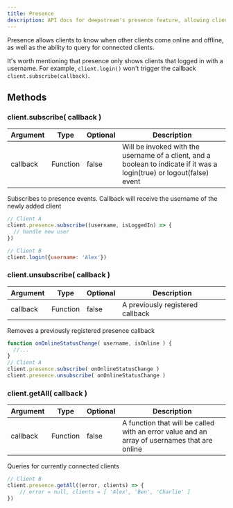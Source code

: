 ```yaml
---
title: Presence
description: API docs for deepstream's presence feature, allowing clients to know about other connected clients
---
```


Presence allows clients to know when other clients come online and offline, as well as the ability to query for connected clients.

It's worth mentioning that presence only shows clients that logged in with a username. For example, `client.login()` won't trigger the callback `client.subscribe(callback)`.

## Methods

### client.subscribe( callback )

|Argument|Type|Optional|Description|
|---|---|---|---|
|callback|Function|false|Will be invoked with the username of a client, and a boolean to indicate if it was a login(true) or logout(false) event|

Subscribes to presence events. Callback will receive the username of the newly added client

```javascript
// Client A
client.presence.subscribe((username, isLoggedIn) => {
  // handle new user
})

// Client B
client.login({username: 'Alex'})
```

### client.unsubscribe( callback )

|Argument|Type|Optional|Description|
|---|---|---|---|
|callback|Function|false|A previously registered callback|

Removes a previously registered presence callback

```javascript
function onOnlineStatusChange( username, isOnline ) {
  //...
}
// Client A
client.presence.subscribe( onOnlineStatusChange )
client.presence.unsubscribe( onOnlineStatusChange )
```

### client.getAll( callback )

|Argument|Type|Optional|Description|
|---|---|---|---|
|callback|Function|false|A function that will be called with an error value and an array of usernames that are online|

Queries for currently connected clients

```javascript
// Client B
client.presence.getAll((error, clients) => {
    // error = null, clients = [ 'Alex', 'Ben', 'Charlie' ]
})
```
